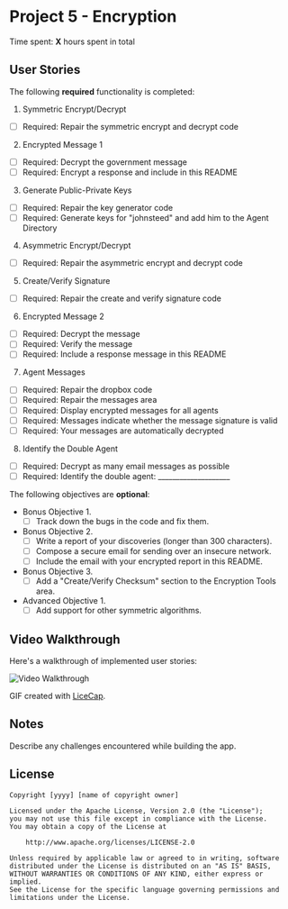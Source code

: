 # Project 5 - Encryption

Time spent: **X** hours spent in total

## User Stories

The following **required** functionality is completed:

1. Symmetric Encrypt/Decrypt
  * [ ]  Required: Repair the symmetric encrypt and decrypt code

2. Encrypted Message 1
  * [ ]  Required: Decrypt the government message
  * [ ]  Required: Encrypt a response and include in this README

3. Generate Public-Private Keys
  * [ ]  Required: Repair the key generator code
  * [ ]  Required: Generate keys for "johnsteed" and add him to the Agent Directory

4. Asymmetric Encrypt/Decrypt
  * [ ]  Required: Repair the asymmetric encrypt and decrypt code

5. Create/Verify Signature
  * [ ]  Required: Repair the create and verify signature code
  
6. Encrypted Message 2
  * [ ]  Required: Decrypt the message
  * [ ]  Required: Verify the message
  * [ ]  Required: Include a response message in this README

7. Agent Messages
  * [ ]  Required: Repair the dropbox code
  * [ ]  Required: Repair the messages area
  * [ ]  Required: Display encrypted messages for all agents
  * [ ]  Required: Messages indicate whether the message signature is valid
  * [ ]  Required: Your messages are automatically decrypted

8. Identify the Double Agent
  * [ ]  Required: Decrypt as many email messages as possible
  * [ ]  Required: Identify the double agent: ____________________

The following objectives are **optional**:

* Bonus Objective 1.
  * [ ]  Track down the bugs in the code and fix them.

* Bonus Objective 2.
  * [ ]  Write a report of your discoveries (longer than 300 characters).
  * [ ]  Compose a secure email for sending over an insecure network.
  * [ ]  Include the email with your encrypted report in this README.

* Bonus Objective 3.
  * [ ]  Add a "Create/Verify Checksum" section to the Encryption Tools area.

* Advanced Objective 1.
  * [ ]  Add support for other symmetric algorithms.

## Video Walkthrough

Here's a walkthrough of implemented user stories:

<img src='http://i.imgur.com/link/to/your/gif/file.gif' title='Video Walkthrough' width='' alt='Video Walkthrough' />

GIF created with [LiceCap](http://www.cockos.com/licecap/).

## Notes

Describe any challenges encountered while building the app.

## License

    Copyright [yyyy] [name of copyright owner]

    Licensed under the Apache License, Version 2.0 (the "License");
    you may not use this file except in compliance with the License.
    You may obtain a copy of the License at

        http://www.apache.org/licenses/LICENSE-2.0

    Unless required by applicable law or agreed to in writing, software
    distributed under the License is distributed on an "AS IS" BASIS,
    WITHOUT WARRANTIES OR CONDITIONS OF ANY KIND, either express or implied.
    See the License for the specific language governing permissions and
    limitations under the License.
